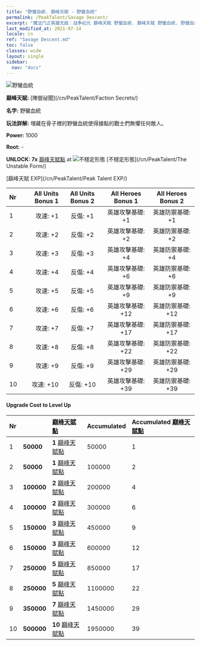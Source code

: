 ```yaml
---
title: "野蠻血統. 巔峰天賦 - 野蠻血統"
permalink: /PeakTalent/Savage Descent/
excerpt: "魔法门之英雄无敌：战争纪元 巔峰天賦 野蠻血統. 巔峰天賦 野蠻血統. 野蠻血統"
last_modified_at: 2021-07-14
locale: cn
ref: "Savage Descent.md"
toc: false
classes: wide
layout: single
sidebar:
  nav: "docs"
---
```


  ![野蠻血統](/images/pt/talent_3003.png)

  **巔峰天賦:** [陣營祕聞](/cn/PeakTalent/Faction Secrets/)

  **名字:** 野蠻血統

  **玩法詳解:** 埋藏在骨子裡的野蠻血統使得據點的戰士們無懼任何敵人。

  **Power:** 1000

  **Root:** -

  **UNLOCK: 7x** [巔峰天賦點](/cn/Items/con_934/) at ![不穩定形態](/images/pt/talent_3002.png) [不穩定形態](/cn/PeakTalent/The Unstable Form/)

  [巔峰天賦 EXP](/cn/PeakTalent/Peak Talent EXP/)

  | Nr | All Units Bonus 1 | All Units Bonus 2 | All Heroes Bonus 1 | All Heroes Bonus 2 |
  |:---|--------------:|:-------------:|:-------------:|:-------------:|
  | 1 | 攻速: +1 | 反傷: +1 | 英雄攻擊基礎: +1 | 英雄防禦基礎: +1 |
  | 2 | 攻速: +2 | 反傷: +2 | 英雄攻擊基礎: +2 | 英雄防禦基礎: +2 |
  | 3 | 攻速: +3 | 反傷: +3 | 英雄攻擊基礎: +4 | 英雄防禦基礎: +4 |
  | 4 | 攻速: +4 | 反傷: +4 | 英雄攻擊基礎: +6 | 英雄防禦基礎: +6 |
  | 5 | 攻速: +5 | 反傷: +5 | 英雄攻擊基礎: +9 | 英雄防禦基礎: +9 |
  | 6 | 攻速: +6 | 反傷: +6 | 英雄攻擊基礎: +12 | 英雄防禦基礎: +12 |
  | 7 | 攻速: +7 | 反傷: +7 | 英雄攻擊基礎: +17 | 英雄防禦基礎: +17 |
  | 8 | 攻速: +8 | 反傷: +8 | 英雄攻擊基礎: +22 | 英雄防禦基礎: +22 |
  | 9 | 攻速: +9 | 反傷: +9 | 英雄攻擊基礎: +29 | 英雄防禦基礎: +29 |
  | 10 | 攻速: +10 | 反傷: +10 | 英雄攻擊基礎: +39 | 英雄防禦基礎: +39 |


#### Upgrade Cost to Level Up

  | Nr | <i class="fas fa-coins"/> | [巔峰天賦點](/cn/Items/con_934/) | Accumulated <i class="fas fa-coins"/> | Accumulated [巔峰天賦點](/cn/Items/con_934/) |
  |:---|:--------------|:-------------|:-------------|:-------------|
  | 1 | **50000** | **1** [巔峰天賦點](/cn/Items/con_934/) | 50000 | 1 |
  | 2 | **50000** | **1** [巔峰天賦點](/cn/Items/con_934/) | 100000 | 2 |
  | 3 | **100000** | **2** [巔峰天賦點](/cn/Items/con_934/) | 200000 | 4 |
  | 4 | **100000** | **2** [巔峰天賦點](/cn/Items/con_934/) | 300000 | 6 |
  | 5 | **150000** | **3** [巔峰天賦點](/cn/Items/con_934/) | 450000 | 9 |
  | 6 | **150000** | **3** [巔峰天賦點](/cn/Items/con_934/) | 600000 | 12 |
  | 7 | **250000** | **5** [巔峰天賦點](/cn/Items/con_934/) | 850000 | 17 |
  | 8 | **250000** | **5** [巔峰天賦點](/cn/Items/con_934/) | 1100000 | 22 |
  | 9 | **350000** | **7** [巔峰天賦點](/cn/Items/con_934/) | 1450000 | 29 |
  | 10 | **500000** | **10** [巔峰天賦點](/cn/Items/con_934/) | 1950000 | 39 |
